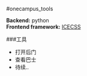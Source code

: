 #onecampus_tools

**Backend:** python  
**Frontend framework:** [ICECSS](https://github.com/T-baby/ICECSS/)


###工具
- 打开后门
- 查看巴士
- 待续..
